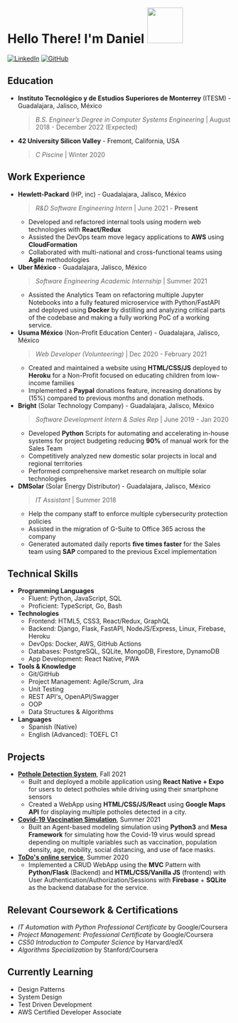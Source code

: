 # Hello There! I'm Daniel <img src="https://media.giphy.com/media/WUlplcMpOCEmTGBtBW/giphy.gif" width="80"> 

<!---
> ![](https://komarev.com/ghpvc/?username=danielvelara&color=red)
--->

<a href="https://www.linkedin.com/in/danielvelara"><img src="https://img.shields.io/badge/LinkedIn-0077B5?style=for-the-badge&logo=linkedin&logoColor=white" alt="LinkedIn" ></a>
<a href="https://github.com/danielvelara"><img src="https://img.shields.io/badge/GitHub-100000?style=for-the-badge&logo=github&logoColor=white" alt="GitHub" ></a>


## Education
- **Instituto Tecnológico y de Estudios Superiores de Monterrey** (ITESM) - Guadalajara, Jalisco, México
  > *B.S. Engineer’s Degree in Computer Systems Engineering* | August 2018 - December 2022 (Expected)
- **42 University Silicon Valley** - Fremont, California, USA
  > *C Piscine* | Winter 2020

## Work Experience

<!--- Accomplish X as measured by Y by doing Z --->
<!--- Include Team Player/People-oriented/Problem Solving/ Adaptability/Time Management/Communication Skills --->

- **Hewlett-Packard** (HP, inc) - Guadalajara, Jalisco, México
    > *R&D Software Engineering Intern* | June 2021 - **Present**
    - Developed and refactored internal tools using modern web technologies with **React/Redux**
    - Assisted the DevOps team move legacy applications to **AWS** using **CloudFormation**
    <!--- - Reduced deploy time up-to 70% by implementing a CI/CD pipeline using AWS CodeCommit which helped product managers validate features 2x faster.--->
    - Collaborated with multi-national and cross-functional teams using **Agile** methodologies 
- **Uber México** - Guadalajara, Jalisco, México
    > *Software Engineering Academic Internship* | Summer 2021
    - Assisted the Analytics Team on refactoring multiple Jupyter Notebooks into a fully featured microservice with Python/FastAPI and deployed using **Docker** by distilling and analyzing critical parts of the codebase and making a fully working PoC of a working service.
- **Usuma México** (Non-Profit Education Center) - Guadalajara, Jalisco, México
    > *Web Developer (Volunteering)* | Dec 2020 - February 2021
    - Created and maintained a website using **HTML/CSS/JS** deployed to **Heroku** for a Non-Profit focused on educating children from low-income families
    - Implemented a **Paypal** donations feature, increasing donations by (15%) compared to previous months and donation methods.
- **Bright** (Solar Technology Company) - Guadalajara, Jalisco, México
    > *Software Development Intern & Sales Rep* | June 2019 - Jan 2020
    - Developed **Python** Scripts for automating and accelerating in-house systems for project budgeting reducing **90%** of manual work for the Sales Team
    - Competitively analyzed new domestic solar projects in local and regional territories
    - Performed comprehensive market research on multiple solar technologies
- **DMSolar** (Solar Energy Distributor) - Guadalajara, Jalisco, México
    > *IT Assistant* | Summer 2018
    - Help the company staff to enforce multiple cybersecurity protection policies
    - Assisted in the migration of G-Suite to Office 365 across the company
    - Generated automated daily reports **five times faster** for the Sales team using **SAP** compared to the previous Excel implementation

## Technical Skills
- **Programming Languages**
    - Fluent: Python, JavaScript, SQL
    - Proficient: TypeScript, Go, Bash
- **Technologies**
    - Frontend: HTML5, CSS3, React/Redux, GraphQL
    - Backend: Django, Flask, FastAPI, NodeJS/Express, Linux, Firebase, Heroku
    - DevOps: Docker, AWS, GitHub Actions
    - Databases: PostgreSQL, SQLite, MongoDB, Firestore, DynamoDB
    - App Development: React Native, PWA
- **Tools & Knowledge**
    - Git/GitHub
    - Project Management: Agile/Scrum, Jira
    - Unit Testing
    - REST API's, OpenAPI/Swagger
    - OOP
    - Data Structures & Algorithms
- **Languages**
    - Spanish (Native)
    - English (Advanced): TOEFL C1

## Projects
- [**Pothole Detection System**](https://github.com/danielvelara/ChaleBache-rn), Fall 2021
    - Built and deployed a mobile application using **React Native + Expo** for users to detect potholes while driving using their smartphone sensors
    - Created a WebApp using **HTML/CSS/JS/React** using **Google Maps API** for displaying multiple potholes detected in a city.
- [**Covid-19 Vaccination Simulation**](https://github.com/danielvelara/CovidVaccinationSimulation),  Summer 2021
    - Built an Agent-based modeling simulation using **Python3** and **Mesa Framework** for simulating how the Covid-19 virus would spread depending on multiple variables such as vaccination, population density, age, mobility, social distancing, and use of face masks.
- [**ToDo's online service**](https://github.com/danielvelara/SlackyToDo), Summer 2020
    - Implemented a CRUD WebApp using the **MVC** Pattern with **Python/Flask** (Backend) and **HTML/CSS/Vanilla JS** (frontend) with User Authentication/Authorization/Sessions with **Firebase** + **SQLite** as the backend database for the service.

## Relevant Coursework & Certifications
- *IT Automation with Python Professional Certificate* by Google/Coursera
- *Project Management: Professional Certificate* by Google/Coursera
- *CS50 Introduction to Computer Science* by Harvard/edX
- *Algorithms Specialization* by Stanford/Coursera

## Currently Learning
- Design Patterns
- System Design
- Test Driven Development
- AWS Certified Developer Associate
